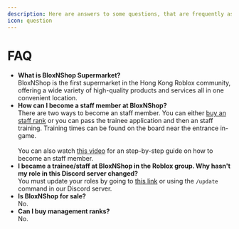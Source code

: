 ```yaml
---
description: Here are answers to some questions, that are frequently asked.
icon: question
---
```


# FAQ

* **What is BloxNShop Supermarket?**\
  BloxNShop is the first supermarket in the Hong Kong Roblox community, offering a wide variety of high-quality products and services all in one convenient location.
* **How can I become a staff member at BloxNShop?**\
  There are two ways to become an staff member. You can either [buy an staff rank](https://www.roblox.com/games/85187706204057/BloxNShop-Rank-Centre) or you can pass the trainee application and then an staff training. Training times can be found on the board near the entrance in-game. \
  \
  You can also watch [this video](https://www.youtube.com/watch?v=Sa8fLCanuKk) for an step-by-step guide on how to become an staff member.
* **I became a trainee/staff at BloxNShop in the Roblox group. Why hasn't my role in this Discord server changed?**\
  You must update your roles by going to [this link](https://blox.link/dashboard/user/verifications) or using the `/update` command in our Discord server.
* **Is BloxNShop for sale?**\
  No.
* **Can I buy management ranks?**\
  No.
